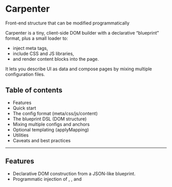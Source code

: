 # Carpenter
Front-end structure that can be modified programmatically

Carpenter is a tiny, client-side DOM builder with a declarative “blueprint” format, plus a small loader to:
- inject meta tags,
- include CSS and JS libraries,
- and render content blocks into the page.

It lets you describe UI as data and compose pages by mixing multiple configuration files.

## Table of contents
- Features
- Quick start
- The config format (meta/css/js/content)
- The blueprint DSL (DOM structure)
- Mixing multiple configs and anchors
- Optional templating (applyMapping)
- Utilities
- Caveats and best practices

---

## Features
- Declarative DOM construction from a JSON-like blueprint.
- Programmatic injection of <meta>, <link>, and <script> tags.
- Merge multiple configs: CSS/JS arrays are concatenated; content blocks are appended and can target specific anchors.
- Minimal surface area: two classes.
  - Carpenter: low-level builder for DOM nodes.
  - BuildConfig: high-level loader for meta/css/js/content.

---

## Quick start

1) Include Carpenter (local or CDN)
```html
<!-- Local -->
<script src="static/js/Core/carpenter.js"></script>

<!-- Or CDN -->
<!-- <script src="https://cdn.jsdelivr.net/gh/kahemka/Carpenter/static/js/Core/carpenter.js"></script> -->

    Provide your config files as JavaScript that attach globals (e.g. config, config_main_section). Note: although the files are named .json in examples, they must actually be served as JavaScript code:

<script src="static/config/Theme_1/config_online.json"></script>     <!-- defines window.config -->
<script src="static/config/Theme_1/config_test1.json"></script>      <!-- defines window.config_main_section -->

    Bootstrap Carpenter:

<script>
  // Initialize with a list of global config variable names in the order you want to apply them.
  const init = new BuildConfig(["config", "config_main_section"]);

  window.addEventListener("DOMContentLoaded", () => {
    // Recommended order to reduce FOUC and preserve script order:
    init.loadMetaDescription();
    init.loadCssStyle();
    init.loadJsLib();
    init.loadContent();
  });
</script>
```
    Serve files with a static HTTP server to avoid CORS/content-type surprises:

    Python: python -m http.server 8000
    Node (serve): npx serve . Then open http://localhost:8000/Examples/Theme_1/mix.html

The config format
Each config is a JavaScript file that sets a global variable (e.g. config = { ... } or config_main_section = { ... }).
Supported keys:

    meta: object with page metadata
        title: string
        icon: string (favicon URL)
        og: object (Open Graph mapping: title/type/image/description)
    css: array of link tag attributes (objects)
        Example: { "href": "...", "rel": "stylesheet" }
    js: array of script tag attributes (objects)
        Example: { "src": "..." }
    content: blueprint array that describes DOM nodes to render
    content_block_id (optional): id of the element where this config’s content will be injected

Example (simplified):

config = {
  "meta": {
    "title": "Theme 1 - Frontend Software",
    "icon": "https://img.icons8.com/color/48/maintenance.png",
    "og": {
      "title": "Demo: Theme 1",
      "type": "website",
      "image": "https://imgur.com/0dqdq3ms",
      "description": "Frontend template..."
    }
  },
  "css": [
    { "href": "static/css/Core/bootstrap.min.css", "rel": "stylesheet" },
    { "href": "static/css/Theme_1/main.css", "rel": "stylesheet" }
  ],
  "js": [
    { "src": "static/js/Core/bootstrap.bundle.min.js" },
    { "src": "static/js/Theme_1/main.js" }
  ],
  "content": [
    { "item": "main", "attributes": { "class":"main-wrapper", "id":"main_section" } }
  ]
}

The blueprint DSL (DOM structure)
A blueprint is an array of node descriptors. Each descriptor:

    item: string (tag name)
    attributes: object (HTML attributes map)
    children: array of node descriptors (recursive)
    text / textContent / value: special properties mapped to DOM element properties

Minimal example:

[
  {
    "item": "div",
    "attributes": { "class": "container" },
    "children": [
      { "item": "h1", "textContent": "Hello Carpenter" },
      { "item": "p",  "textContent": "This content is declared as data." }
    ]
  }
]

This builds:
``
<div class="container">
  <h1>Hello Carpenter</h1>
  <p>This content is declared as data.</p>
</div>
``
Notes:

    Use textContent for textual content (preferred). “text” is also supported (useful e.g. for <option> elements where .text is a property).
    No innerHTML is used by Carpenter; to avoid XSS, keep using text/textContent/value.

Mixing multiple configs and anchors
When you instantiate with an array, e.g.:
``
const init = new BuildConfig(["config", "config_main_section"]);
``
Behavior:

    meta/css/js: concatenated in that order.
    content: each config’s content is appended separately, in sequence.
    content_block_id: if present in a config, that content is injected at document.getElementById(content_block_id). If absent, it is injected into <body>.

Example pattern:

    First config creates layout shell (sidebar, header, main id="main_section").
    Second config (with "content_block_id": "main_section") injects the page content inside that shell.

Optional templating (applyMapping)
Carpenter ships an experimental method:
``
applyMapping(content, template, value)

    content: the blueprint array to modify
    template: map of aliases to [path, property]
        path is an array of indexes to locate a node inside nested children
    value: map of alias -> replacement
``
Example snippet (from config_test1.json):
``
"mapping_template": {
  "title_1":      [[0,0,1], "textContent"],
  "subtitle_1":   [[0,1,0], "textContent"],
  "description_1":[[0,1,1], "textContent"],
  "text_button":  [[0,1,2,0], "textContent"]
},
"mapping_values": {
  "title_1": "Carpenter.js",
  "subtitle_1": "Experimental frontend side-project",
  "description_1": "Initially built to display analytics...",
  "text_button": "See documentation"
}
``
Note: In the current version, applyMapping is not invoked by default (commented inside loadContent). If you need it, either:

    call it yourself before loadContent, or
    re-enable it in loadContent for your fork.

Utilities
    ``
    killChildren(targetElement)
        Remove all children from the target element (wrapped in try/catch).
    ``
Caveats and best practices

    Dynamic scripts order:
        Dynamically inserted scripts are asynchronous by default; execution order may not be guaranteed.
        Prefer a sequential loader (onload chaining) or set script.async = false via the property (not via setAttribute).
        Alternatively, bundle libraries or rely on modules with known load order.
    File extensions / MIME type:
        The “config_*.json” in examples are JavaScript files defining globals (e.g. config = {...}), not pure JSON.
        Ensure they’re served with text/javascript Content-Type, or rename to .js.
    Load order:
        To avoid FOUC, call: loadMetaDescription() -> loadCssStyle() -> loadJsLib() -> loadContent().
    Security:
        Whitelist attributes where possible; do not pass event handlers via attributes in untrusted inputs.
    Performance (advanced):
        For very large blueprints, consider building into a DocumentFragment then append it once.

API reference (short)
    ``
    new Carpenter(blueprint = null, target = null, storage = {})
        newBuilds(blueprint?, target?, storage?)
        buildBlueprint(blueprint?, target?)
        linkChild(target, childNode)
        killChildren(target)
    new BuildConfig(name_config = "config" | string[])
        loadMetaDescription()
        loadCssStyle()
        loadJsLib()
        loadContent()
        applyMapping(content, template, value)
    ``
